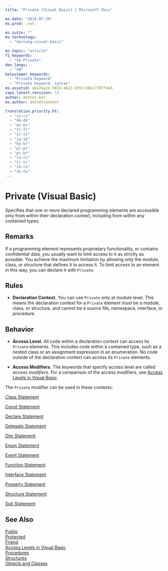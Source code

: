 ```yaml
---
title: "Private (Visual Basic) | Microsoft Docs"

ms.date: "2015-07-20"
ms.prod: .net

ms.suite: ""
ms.technology: 
  - "devlang-visual-basic"

ms.topic: "article"
f1_keywords: 
  - "vb.Private"
dev_langs: 
  - "VB"
helpviewer_keywords: 
  - "Private keyword"
  - "Private keyword, syntax"
ms.assetid: aba74a2e-5824-4613-bf63-b9ec7787f4e6
caps.latest.revision: 13
author: dotnet-bot
ms.author: dotnetcontent

translation.priority.ht: 
  - "cs-cz"
  - "de-de"
  - "es-es"
  - "fr-fr"
  - "it-it"
  - "ja-jp"
  - "ko-kr"
  - "pl-pl"
  - "pt-br"
  - "ru-ru"
  - "tr-tr"
  - "zh-cn"
  - "zh-tw"
---
```

# Private (Visual Basic)
Specifies that one or more declared programming elements are accessible only from within their declaration context, including from within any contained types.  
  
## Remarks  
 If a programming element represents proprietary functionality, or contains confidential data, you usually want to limit access to it as strictly as possible. You achieve the maximum limitation by allowing only the module, class, or structure that defines it to access it. To limit access to an element in this way, you can declare it with `Private`.  
  
## Rules  
  
-   **Declaration Context.** You can use `Private` only at module level. This means the declaration context for a `Private` element must be a module, class, or structure, and cannot be a source file, namespace, interface, or procedure.  
  
## Behavior  
  
-   **Access Level.** All code within a declaration context can access its `Private` elements. This includes code within a contained type, such as a nested class or an assignment expression in an enumeration. No code outside of the declaration context can access its `Private` elements.  
  
-   **Access Modifiers.** The keywords that specify access level are called *access modifiers*. For a comparison of the access modifiers, see [Access Levels in Visual Basic](../../../visual-basic/programming-guide/language-features/declared-elements/access-levels.md).  
  
 The `Private` modifier can be used in these contexts:  
  
 [Class Statement](../../../visual-basic/language-reference/statements/class-statement.md)  
  
 [Const Statement](../../../visual-basic/language-reference/statements/const-statement.md)  
  
 [Declare Statement](../../../visual-basic/language-reference/statements/declare-statement.md)  
  
 [Delegate Statement](../../../visual-basic/language-reference/statements/delegate-statement.md)  
  
 [Dim Statement](../../../visual-basic/language-reference/statements/dim-statement.md)  
  
 [Enum Statement](../../../visual-basic/language-reference/statements/enum-statement.md)  
  
 [Event Statement](../../../visual-basic/language-reference/statements/event-statement.md)  
  
 [Function Statement](../../../visual-basic/language-reference/statements/function-statement.md)  
  
 [Interface Statement](../../../visual-basic/language-reference/statements/interface-statement.md)  
  
 [Property Statement](../../../visual-basic/language-reference/statements/property-statement.md)  
  
 [Structure Statement](../../../visual-basic/language-reference/statements/structure-statement.md)  
  
 [Sub Statement](../../../visual-basic/language-reference/statements/sub-statement.md)  
  
## See Also  
 [Public](../../../visual-basic/language-reference/modifiers/public.md)   
 [Protected](../../../visual-basic/language-reference/modifiers/protected.md)   
 [Friend](../../../visual-basic/language-reference/modifiers/friend.md)   
 [Access Levels in Visual Basic](../../../visual-basic/programming-guide/language-features/declared-elements/access-levels.md)   
 [Procedures](../../../visual-basic/programming-guide/language-features/procedures/index.md)   
 [Structures](../../../visual-basic/programming-guide/language-features/data-types/structures.md)   
 [Objects and Classes](../../../visual-basic/programming-guide/language-features/objects-and-classes/index.md)